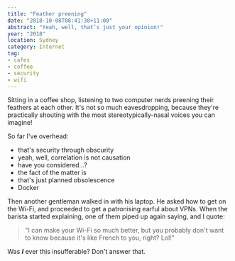 ```yaml
---
title: "Feather preening"
date: "2018-10-08T08:41:38+11:00"
abstract: "Yeah, well, that’s just your opinion!"
year: "2018"
location: Sydney
category: Internet
tag:
- cafes
- coffee
- security
- wifi
---
```

Sitting in a coffee shop, listening to two computer nerds preening their feathers at each other. It's not so much eavesdropping, because they're practically shouting with the most stereotypically-nasal voices you can imagine!

So far I've overhead:

* that's security through obscurity
* yeah, well, correlation is not causation
* have you considered...?
* the fact of the matter is
* that's just planned obsolescence
* Docker

Then another gentleman walked in with his laptop. He asked how to get on the Wi-Fi, and proceeded to get a patronising earful about VPNs. When the barista started explaining, one of them piped up again saying, and I quote:

> "I can make your Wi-Fi so much better, but you probably don't want to know because it's like French to you, right? Lol!"

Was ***I*** ever this insufferable? Don't answer that.

